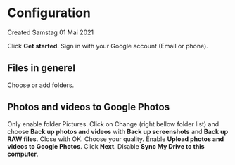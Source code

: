 # Configuration
Created Samstag 01 Mai 2021

Click **Get started**.
Sign in with your Google account (Email or phone).

Files in generel
----------------
Choose or add folders.

Photos and videos to Google Photos
----------------------------------
Only enable folder Pictures.
Click on Change (right bellow folder list) and choose **Back up photos and videos** with **Back up screenshots** and **Back up RAW files**. Close with OK.
Choose your quality.
Enable **Upload photos and videos to Google Photos**.
Click **Next**.
Disable **Sync My Drive to this computer**.

